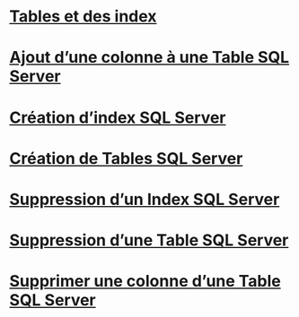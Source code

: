# [Tables et des index](tables-and-indexes.md)

# [Ajout d’une colonne à une Table SQL Server](adding-a-column-to-a-sql-server-table.md)
# [Création d’index SQL Server](creating-sql-server-indexes.md)
# [Création de Tables SQL Server](creating-sql-server-tables.md)
# [Suppression d’un Index SQL Server](dropping-a-sql-server-index.md)
# [Suppression d’une Table SQL Server](dropping-a-sql-server-table.md)
# [Supprimer une colonne d’une Table SQL Server](removing-a-column-from-a-sql-server-table.md)
